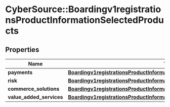 # CyberSource::Boardingv1registrationsProductInformationSelectedProducts

## Properties
Name | Type | Description | Notes
------------ | ------------- | ------------- | -------------
**payments** | [**Boardingv1registrationsProductInformationSelectedProductsPayments**](Boardingv1registrationsProductInformationSelectedProductsPayments.md) |  | [optional] 
**risk** | [**Boardingv1registrationsProductInformationSelectedProductsRisk**](Boardingv1registrationsProductInformationSelectedProductsRisk.md) |  | [optional] 
**commerce_solutions** | [**Boardingv1registrationsProductInformationSelectedProductsCommerceSolutions**](Boardingv1registrationsProductInformationSelectedProductsCommerceSolutions.md) |  | [optional] 
**value_added_services** | [**Boardingv1registrationsProductInformationSelectedProductsValueAddedServices**](Boardingv1registrationsProductInformationSelectedProductsValueAddedServices.md) |  | [optional] 


